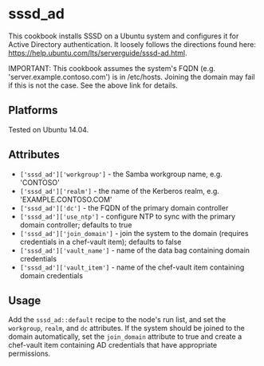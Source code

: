 # sssd_ad

This cookbook installs SSSD on a Ubuntu system and configures it for Active Directory authentication. It loosely follows the directions found here: https://help.ubuntu.com/lts/serverguide/sssd-ad.html.

IMPORTANT: This cookbook assumes the system's FQDN (e.g. 'server.example.contoso.com') is in /etc/hosts. Joining the domain may fail if this is not the case. See the above link for details.

Platforms
---------
Tested on Ubuntu 14.04.

Attributes
-----------
- `['sssd_ad']['workgroup']` - the Samba workgroup name, e.g. 'CONTOSO'
- `['sssd_ad']['realm']` - the name of the Kerberos realm, e.g. 'EXAMPLE.CONTOSO.COM'
- `['sssd_ad']['dc']` - the FQDN of the primary domain controller
- `['sssd_ad']['use_ntp']` - configure NTP to sync with the primary domain controller; defaults to true
- `['sssd_ad']['join_domain']` - join the system to the domain (requires credentials in a chef-vault item); defaults to false
- `['sssd_ad']['vault_name']` - name of the data bag containing domain credentials
- `['sssd_ad']['vault_item']` - name of the chef-vault item containing domain credentials

Usage
-----
Add the `sssd_ad::default` recipe to the node's run list, and set the `workgroup`, `realm`, and `dc` attributes. If the system should be joined to the domain automatically, set the `join_domain` attribute to true and create a chef-vault item containing AD credentials that have appropriate permissions.
